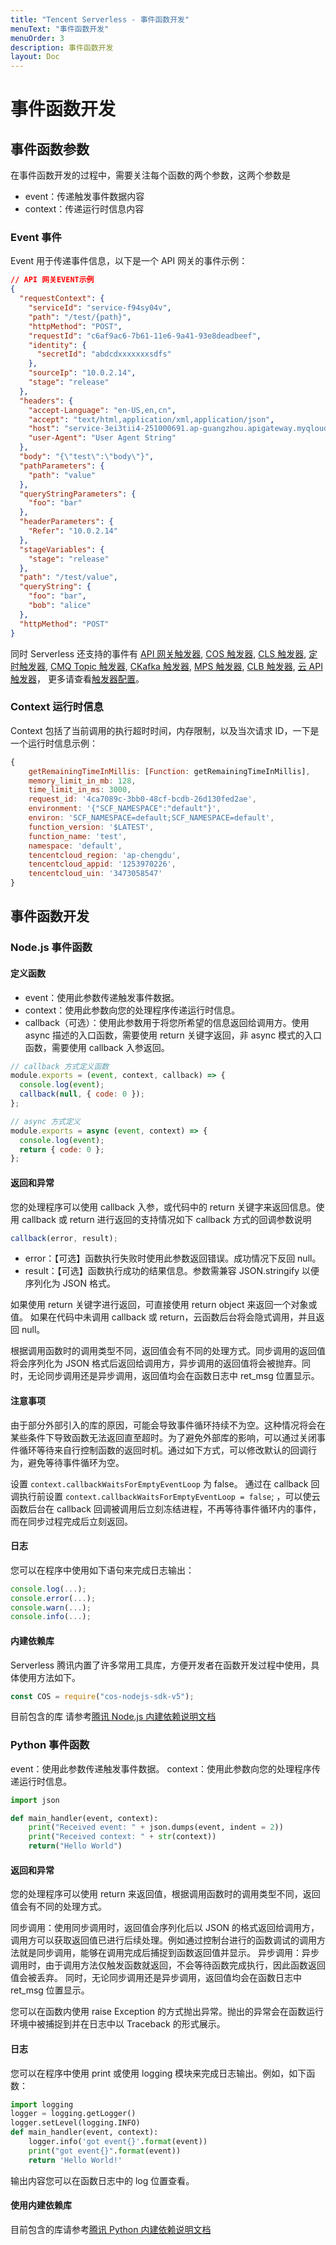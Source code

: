 ```yaml
---
title: "Tencent Serverless - 事件函数开发"
menuText: "事件函数开发"
menuOrder: 3
description: 事件函数开发
layout: Doc
---
```


# 事件函数开发

## 事件函数参数

在事件函数开发的过程中，需要关注每个函数的两个参数，这两个参数是

- event：传递触发事件数据内容
- context：传递运行时信息内容

### Event 事件

Event 用于传递事件信息，以下是一个 API 网关的事件示例：

```json
// API 网关EVENT示例
{
  "requestContext": {
    "serviceId": "service-f94sy04v",
    "path": "/test/{path}",
    "httpMethod": "POST",
    "requestId": "c6af9ac6-7b61-11e6-9a41-93e8deadbeef",
    "identity": {
      "secretId": "abdcdxxxxxxxsdfs"
    },
    "sourceIp": "10.0.2.14",
    "stage": "release"
  },
  "headers": {
    "accept-Language": "en-US,en,cn",
    "accept": "text/html,application/xml,application/json",
    "host": "service-3ei3tii4-251000691.ap-guangzhou.apigateway.myqloud.com",
    "user-Agent": "User Agent String"
  },
  "body": "{\"test\":\"body\"}",
  "pathParameters": {
    "path": "value"
  },
  "queryStringParameters": {
    "foo": "bar"
  },
  "headerParameters": {
    "Refer": "10.0.2.14"
  },
  "stageVariables": {
    "stage": "release"
  },
  "path": "/test/value",
  "queryString": {
    "foo": "bar",
    "bob": "alice"
  },
  "httpMethod": "POST"
}
```

同时 Serverless 还支持的事件有 [API 网关触发器](https://cloud.tencent.com/document/product/583/12513), [COS 触发器](https://cloud.tencent.com/document/product/583/9707), [CLS 触发器](https://cloud.tencent.com/document/product/583/49587), [定时触发器](https://cloud.tencent.com/document/product/583/9708), [CMQ Topic 触发器](https://cloud.tencent.com/document/product/583/11517), [CKafka 触发器](https://cloud.tencent.com/document/product/583/17530), [MPS 触发器](https://cloud.tencent.com/document/product/583/50833), [CLB 触发器](https://cloud.tencent.com/document/product/583/52635), [云 API 触发器](https://cloud.tencent.com/document/product/583/18198)， 更多请查看[触发器配置](../guides/trigger)。

### Context 运行时信息

Context 包括了当前调用的执行超时时间，内存限制，以及当次请求 ID，一下是一个运行时信息示例：

```js
{
    getRemainingTimeInMillis: [Function: getRemainingTimeInMillis],
    memory_limit_in_mb: 128,
    time_limit_in_ms: 3000,
    request_id: '4ca7089c-3bb0-48cf-bcdb-26d130fed2ae',
    environment: '{"SCF_NAMESPACE":"default"}',
    environ: 'SCF_NAMESPACE=default;SCF_NAMESPACE=default',
    function_version: '$LATEST',
    function_name: 'test',
    namespace: 'default',
    tencentcloud_region: 'ap-chengdu',
    tencentcloud_appid: '1253970226',
    tencentcloud_uin: '3473058547'
}

```

## 事件函数开发

### Node.js 事件函数

#### 定义函数

- event：使用此参数传递触发事件数据。
- context：使用此参数向您的处理程序传递运行时信息。
- callback（可选）：使用此参数用于将您所希望的信息返回给调用方。使用 async 描述的入口函数，需要使用 return 关键字返回，非 async 模式的入口函数，需要使用 callback 入参返回。

```js
// callback 方式定义函数
module.exports = (event, context, callback) => {
  console.log(event);
  callback(null, { code: 0 });
};

// async 方式定义
module.exports = async (event, context) => {
  console.log(event);
  return { code: 0 };
};
```

#### 返回和异常

您的处理程序可以使用 callback 入参，或代码中的 return 关键字来返回信息。使用 callback 或 return 进行返回的支持情况如下 callback 方式的回调参数说明

```js
callback(error, result);
```

- error：【可选】函数执行失败时使用此参数返回错误。成功情况下反回 null。
- result：【可选】函数执行成功的结果信息。参数需兼容 JSON.stringify 以便序列化为 JSON 格式。

如果使用 return 关键字进行返回，可直接使用 return object 来返回一个对象或值。
如果在代码中未调用 callback 或 return，云函数后台将会隐式调用，并且返回 null。

根据调用函数时的调用类型不同，返回值会有不同的处理方式。同步调用的返回值将会序列化为 JSON 格式后返回给调用方，异步调用的返回值将会被抛弃。同时，无论同步调用还是异步调用，返回值均会在函数日志中 ret_msg 位置显示。

#### 注意事项

由于部分外部引入的库的原因，可能会导致事件循环持续不为空。这种情况将会在某些条件下导致函数无法返回直至超时。为了避免外部库的影响，可以通过关闭事件循环等待来自行控制函数的返回时机。通过如下方式，可以修改默认的回调行为，避免等待事件循环为空。

设置 `context.callbackWaitsForEmptyEventLoop` 为 false。
通过在 callback 回调执行前设置 `context.callbackWaitsForEmptyEventLoop = false`; ，可以使云函数后台在 callback 回调被调用后立刻冻结进程，不再等待事件循环内的事件，而在同步过程完成后立刻返回。

#### 日志

您可以在程序中使用如下语句来完成日志输出：

```js
console.log(...);
console.error(...);
console.warn(...);
console.info(...);
```

#### 内建依赖库

Serverless 腾讯内置了许多常用工具库，方便开发者在函数开发过程中使用，具体使用方法如下。

```js
const COS = require("cos-nodejs-sdk-v5");
```

目前包含的库 请参考[腾讯 Node.js 内建依赖说明文档](https://cloud.tencent.com/document/product/583/11060#.E7.8E.AF.E5.A2.83.E5.86.85.E7.9A.84.E5.86.85.E7.BD.AE.E5.BA.93)

### Python 事件函数

event：使用此参数传递触发事件数据。
context：使用此参数向您的处理程序传递运行时信息。

```py
import json

def main_handler(event, context):
    print("Received event: " + json.dumps(event, indent = 2))
    print("Received context: " + str(context))
    return("Hello World")
```

#### 返回和异常

您的处理程序可以使用 return 来返回值，根据调用函数时的调用类型不同，返回值会有不同的处理方式。

同步调用：使用同步调用时，返回值会序列化后以 JSON 的格式返回给调用方，调用方可以获取返回值已进行后续处理。例如通过控制台进行的函数调试的调用方法就是同步调用，能够在调用完成后捕捉到函数返回值并显示。
异步调用：异步调用时，由于调用方法仅触发函数就返回，不会等待函数完成执行，因此函数返回值会被丢弃。
同时，无论同步调用还是异步调用，返回值均会在函数日志中 ret_msg 位置显示。

您可以在函数内使用 raise Exception 的方式抛出异常。抛出的异常会在函数运行环境中被捕捉到并在日志中以 Traceback 的形式展示。

#### 日志

您可以在程序中使用 print 或使用 logging 模块来完成日志输出。例如，如下函数：

```py
import logging
logger = logging.getLogger()
logger.setLevel(logging.INFO)
def main_handler(event, context):
    logger.info('got event{}'.format(event))
    print("got event{}".format(event))
    return 'Hello World!'
```

输出内容您可以在函数日志中的 log 位置查看。

#### 使用内建依赖库

目前包含的库请参考[腾讯 Python 内建依赖说明文档](https://cloud.tencent.com/document/product/583/55592#.E5.86.85.E7.BD.AE.E7.9A.84.E5.BA.93.E5.88.97.E8.A1.A8)

